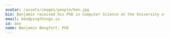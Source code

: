 ```yaml
---
avatar: /assets/images/people/ben.jpg
bio: Benjamin received his PhD in Computer Science at the University of Maryland studying consistency in geo-replicated distributed systems. He has over 12 years of software engineering and machine learning expertise in both the commercial and military domains and has developed multiple large-scale learning applications.
email: ben@pingthings.io
id: ben
name: Benjamin Bengfort, PhD
---
```

